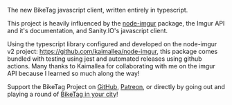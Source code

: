 The new BikeTag javascript client, written entirely in typescript.

This project is heavily influenced by the [node-imgur][node-imgur] package, the Imgur API and it's documentation, and Sanity.IO's javascript client.

Using the typescript library configured and developed on the node-imgur v2 project: https://github.com/kaimallea/node-imgur, this package comes bundled with testing using jest and automated releases using github actions. Many thanks to Kaimallea for collaborating with me on the imgur API because I learned so much along the way!

Support the BikeTag Project on [GitHub][github], [Patreon][patreon], or directly by going out and playing a round of [BikeTag in your city][biketag]!

[github]: https://github.com/sponsors/KenEucker
[patreon]: https://patreon.com/BikeTag
[biketag]: https://biketag.org
[node-imgur]: https://github.com/kaimallea/node-imgur
